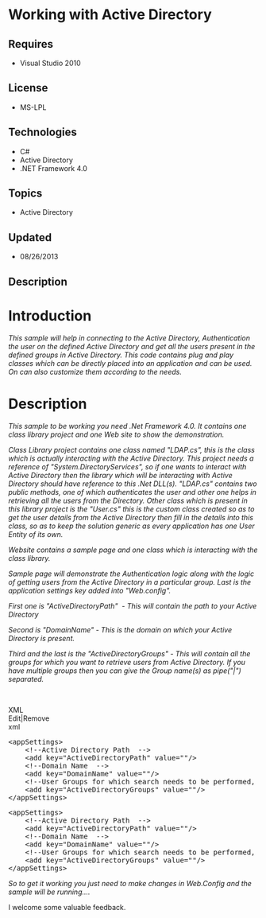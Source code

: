 # Working with Active Directory
## Requires
- Visual Studio 2010
## License
- MS-LPL
## Technologies
- C#
- Active Directory
- .NET Framework 4.0
## Topics
- Active Directory
## Updated
- 08/26/2013
## Description

<h1>Introduction</h1>
<p><em>Thi<span>s sample will help in connecting to the Active Directory, Authentication the user on the defined Active Directory and get all the users present in the defined groups in Active Directory. This code contains plug and play classes which can be
 directly placed into an application and can be used. On can also customize&nbsp;them according to th</span>e needs.</em></p>
<h1><span><span>Description</span></span></h1>
<p><em>This sample to be working you need .Net Framework 4.0. It contains one class library project and one Web site to show the demonstration.
</em></p>
<p><em>Class Library project contains one class named &quot;LDAP.cs&quot;, this is the class which is actually interacting with the Active Directory. This project needs a reference of &quot;System.DirectoryServices&quot;, so if one wants to interact with Active Directory then
 the library which will be interacting&nbsp;with Active Directory should have reference to this .Net DLL(s). &quot;LDAP.cs&quot; contains two public methods, one of which authenticates the user and other one helps in retrieving all the users from the Directory. Other
 class which is present in this library project is the &quot;User.cs&quot; this is the custom class created so as to get the user details from the Active Directory then fill in the details into this class, so as to keep the solution generic as every application has one
 User Entity of its own.</em></p>
<p><em>Website contains a sample page and one class which is <em>interacting&nbsp;</em>with the class library.</em></p>
<p><em>Sample page will demonstrate the Authentication logic along with the logic of getting users from the Active Directory in a particular group. Last is the application settings key added into &quot;Web.config&quot;.</em></p>
<p><em>First one is &quot;ActiveDirectoryPath&quot; &nbsp;- This will contain the path to your Active Directory</em></p>
<p><em>Second is &quot;DomainName&quot; - This is the domain on which your Active Directory is present.</em></p>
<p><em>Third and the last is the &quot;ActiveDirectoryGroups&quot; - This will contain&nbsp;all the groups for which you want to retrieve users from Active Directory. If you have multiple groups then you can give the Group name(s) as pipe(&quot;|&quot;) separated.</em></p>
<p>&nbsp;</p>
<div class="scriptcode">
<div class="pluginEditHolder" pluginCommand="mceScriptCode">
<div class="title"><span>XML</span></div>
<div class="pluginLinkHolder"><span class="pluginEditHolderLink">Edit</span>|<span class="pluginRemoveHolderLink">Remove</span></div>
<span class="hidden">xml</span>
<pre class="hidden">&lt;appSettings&gt;
    &lt;!--Active Directory Path  --&gt;
    &lt;add key=&quot;ActiveDirectoryPath&quot; value=&quot;&quot;/&gt;
    &lt;!--Domain Name  --&gt;
    &lt;add key=&quot;DomainName&quot; value=&quot;&quot;/&gt;
    &lt;!--User Groups for which search needs to be performed, User groups are Pipe Separated. example: &quot;Admin|Guest&quot; --&gt;
    &lt;add key=&quot;ActiveDirectoryGroups&quot; value=&quot;&quot;/&gt;
&lt;/appSettings&gt;</pre>
<div class="preview">
<pre class="xml"><span class="xml__tag_start">&lt;appSettings</span><span class="xml__tag_start">&gt;&nbsp;
</span>&nbsp;&nbsp;&nbsp;&nbsp;<span class="xml__comment">&lt;!--Active&nbsp;Directory&nbsp;Path&nbsp;&nbsp;--&gt;</span>&nbsp;
&nbsp;&nbsp;&nbsp;&nbsp;<span class="xml__tag_start">&lt;add</span>&nbsp;<span class="xml__attr_name">key</span>=<span class="xml__attr_value">&quot;ActiveDirectoryPath&quot;</span>&nbsp;<span class="xml__attr_name">value</span>=<span class="xml__attr_value">&quot;&quot;</span><span class="xml__tag_start">/&gt;</span>&nbsp;
&nbsp;&nbsp;&nbsp;&nbsp;<span class="xml__comment">&lt;!--Domain&nbsp;Name&nbsp;&nbsp;--&gt;</span>&nbsp;
&nbsp;&nbsp;&nbsp;&nbsp;<span class="xml__tag_start">&lt;add</span>&nbsp;<span class="xml__attr_name">key</span>=<span class="xml__attr_value">&quot;DomainName&quot;</span>&nbsp;<span class="xml__attr_name">value</span>=<span class="xml__attr_value">&quot;&quot;</span><span class="xml__tag_start">/&gt;</span>&nbsp;
&nbsp;&nbsp;&nbsp;&nbsp;<span class="xml__comment">&lt;!--User&nbsp;Groups&nbsp;for&nbsp;which&nbsp;search&nbsp;needs&nbsp;to&nbsp;be&nbsp;performed,&nbsp;User&nbsp;groups&nbsp;are&nbsp;Pipe&nbsp;Separated.&nbsp;example:&nbsp;&quot;Admin|Guest&quot;&nbsp;--&gt;</span>&nbsp;
&nbsp;&nbsp;&nbsp;&nbsp;<span class="xml__tag_start">&lt;add</span>&nbsp;<span class="xml__attr_name">key</span>=<span class="xml__attr_value">&quot;ActiveDirectoryGroups&quot;</span>&nbsp;<span class="xml__attr_name">value</span>=<span class="xml__attr_value">&quot;&quot;</span><span class="xml__tag_start">/&gt;</span>&nbsp;
<span class="xml__tag_end">&lt;/appSettings&gt;</span></pre>
</div>
</div>
</div>
<p><em>So to get it working you just need to make changes in Web.Config and the sample will be running....</em></p>
<p>I welcome some valuable feedback.</p>
